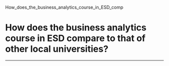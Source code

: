 How_does_the_business_analytics_course_in_ESD_comp



How does the business analytics course in ESD compare to that of other local universities?
==========================================================================================

---

